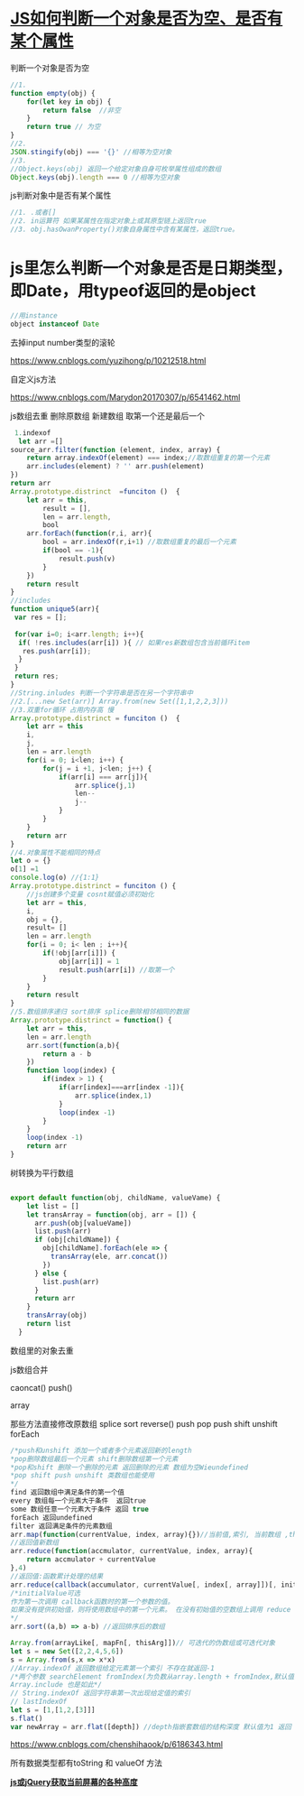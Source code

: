 # [JS如何判断一个对象是否为空、是否有某个属性](https://www.cnblogs.com/crackedlove/p/10039105.html)

判断一个对象是否为空

```js
//1.
function empty(obj) {
    for(let key in obj) {
        return false  //非空
    }
    return true // 为空
}
//2.
JSON.stingify(obj) === '{}' //相等为空对象
//3.
//Object.keys(obj) 返回一个给定对象自身可枚举属性组成的数组
Object.keys(obj).length === 0 //相等为空对象
```

js判断对象中是否有某个属性

```js
//1. .或者[]
//2. in运算符 如果某属性在指定对象上或其原型链上返回true
//3. obj.hasOwanProperty()对象自身属性中含有某属性，返回true。
```

# js里怎么判断一个对象是否是日期类型，即Date，用typeof返回的是object

```js
//用instance 
object instanceof Date
```

去掉input number类型的滚轮

https://www.cnblogs.com/yuzihong/p/10212518.html

自定义js方法

https://www.cnblogs.com/Marydon20170307/p/6541462.html

js数组去重 删除原数组 新建数组 取第一个还是最后一个

```js
 1.indexof
  let arr =[]
source_arr.filter(function (element, index, array) {
    return array.indexOf(element) === index;//取数组重复的第一个元素
    arr.includes(element) ? '' arr.push(element)
})
return arr
Array.prototype.distrinct  =funciton ()  {
    let arr = this,
        result = [],
        len = arr.length,
    	bool
    arr.forEach(function(r,i, arr){
        bool = arr.indexOf(r,i+1) //取数组重复的最后一个元素
        if(bool == -1){
            result.push(v)
        }
    })
    return result
}
//includes
function unique5(arr){
 var res = [];
 
 for(var i=0; i<arr.length; i++){
  if( !res.includes(arr[i]) ){ // 如果res新数组包含当前循环item
   res.push(arr[i]);
  }
 }
 return res;
}
//String.inludes 判断一个字符串是否在另一个字符串中
//2.[...new Set(arr)] Array.from(new Set([1,1,2,2,3]))
//3.双重for循环 占用内存高 慢
Array.prototype.distrinct = funciton ()  {
    let arr = this
    i,
    j,
    len = arr.length
    for(i = 0; i<len; i++) {
        for(j = i +1, j<len; j++) {
            if(arr[i] === arr[j]){
                arr.splice(j,1)
                len--
                j--
            }
        }
    }
	return arr
}
//4.对象属性不能相同的特点
let o = {}
o[1] =1
console.log(o) //{1:1}
Array.prototype.distrinct = funciton () {
    //js创建多个变量 cosnt赋值必须初始化
    let arr = this,
    i,
    obj = {},
    result= []
    len = arr.length
    for(i = 0; i< len ; i++){
        if(!obj[arr[i]]) {
            obj[arr[i]] = 1
            result.push(arr[i]) //取第一个
        }
    }
    return result
}
//5.数组排序递归 sort排序 splice删除相邻相同的数据
Array.prototype.distrinct = function() {
    let arr = this,
    len = arr.length
    arr.sort(function(a,b){
        return a - b
    })
    function loop(index) {
        if(index > 1) {
            if(arr[index]===arr[index -1]){
                arr.splice(index,1)
            }
            loop(index -1)
        }
    }
    loop(index -1)
    return arr
}

```

树转换为平行数组

```js

export default function(obj, childName, valueVame) {
    let list = []
    let transArray = function(obj, arr = []) {
      arr.push(obj[valueVame])
      list.push(arr)
      if (obj[childName]) {
        obj[childName].forEach(ele => {
          transArray(ele, arr.concat())
        })
      } else {
        list.push(arr)
      }
      return arr
    }
    transArray(obj)
    return list
  }
```

数组里的对象去重

js数组合并

caoncat() push()

array

那些方法直接修改原数组 splice sort reverse() push pop push shift unshift forEach

```js
/*push和unshift 添加一个或者多个元素返回新的length
*pop删除数组最后一个元素 shift删除数组第一个元素
*pop和shift 删除一个删除的元素 返回删除的元素 数组为空Wieundefined
*pop shift push unshift 类数组也能使用
*/
find 返回数组中满足条件的第一个值
every 数组每一个元素大于条件  返回true
some 数组任意一个元素大于条件 返回 true
forEach 返回undefined
filter 返回满足条件的元素数组
arr.map(function(currentValue, index, array){})//当前值,索引, 当前数组 ,this 代表当前数组
//返回值新数组
arr.reduce(function(accmulator, currentValue, index, array){
    return accmulator + currentValue
},4)
//返回值:函数累计处理的结果
arr.reduce(callback(accumulator, currentValue[, index[, array]])[, initialValue]) //累积器, 当前值,索引[可选], 当前数组[可选]
/*initialValue可选
作为第一次调用 callback函数时的第一个参数的值。
如果没有提供初始值，则将使用数组中的第一个元素。 在没有初始值的空数组上调用 reduce 将报错
*/
arr.sort((a,b) => a-b) //返回排序后的数组

Array.from(arrayLike[, mapFn[, thisArg]])// 可迭代的伪数组或可迭代对象
let s = new Set([2,2,4,5,6])
s = Array.from(s,x => x*x)
//Array.indexOf 返回数组给定元素第一个索引 不存在就返回-1 
/*两个参数 searchElement fromIndex(为负数从array.length + fromIndex,默认值为0) 负值很特*殊(大于本身的数组长度)
Array.include 也是如此*/
// String.indexOf 返回字符串第一次出现给定值的索引
// lastIndexOf
let s = [1,[1,2,[3]]]
s.flat()
var newArray = arr.flat([depth]) //depth指嵌套数组的结构深度 默认值为1 返回

```
https://www.cnblogs.com/chenshihaook/p/6186343.html

所有数据类型都有toString 和 valueOf 方法

[**js或jQuery获取当前屏幕的各种高度**]( https://blog.csdn.net/zzqworkspace/article/details/72725048 ) 

